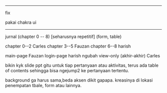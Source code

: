 ----
fix

pakai chakra ui


----




jurnal (chapter 0 -- 8) [seharusnya repetitif] (form, table)


chapter 0--2 Carles
chapter 3--5 Fauzan
chapter 6--8 harish

main-page Fauzan
login-page harish
ngubah view-only (akhir-akhir) Carles


bikin kyk slide ppt gitu untuk tiap pertanyaan atau aktivitas, terus ada table of contents sehingga bisa ngejump2 ke pertanyaan tertentu.

background ga harus sama,beda aksen dikit gapapa.
kreasinya di lokasi penempatan tbale, form atau lainnya.